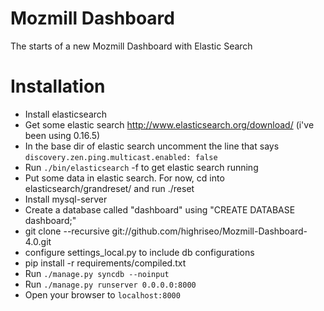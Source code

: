 Mozmill Dashboard
=======

The starts of a new Mozmill Dashboard with Elastic Search

Installation
=======
* Install elasticsearch
 * Get some elastic search http://www.elasticsearch.org/download/ (i've been using 0.16.5)
 * In the base dir of elastic search uncomment the line that says `discovery.zen.ping.multicast.enabled: false`
 * Run `./bin/elasticsearch` -f to get elastic search running
* Put some data in elastic search. For now, cd into elasticsearch/grandreset/ and run ./reset
* Install mysql-server
 * Create a database called "dashboard" using "CREATE DATABASE dashboard;"
* git clone --recursive git://github.com/highriseo/Mozmill-Dashboard-4.0.git
* configure settings_local.py to include db configurations
* pip install -r requirements/compiled.txt
* Run `./manage.py syncdb --noinput`
* Run `./manage.py runserver 0.0.0.0:8000`
* Open your browser to `localhost:8000`

